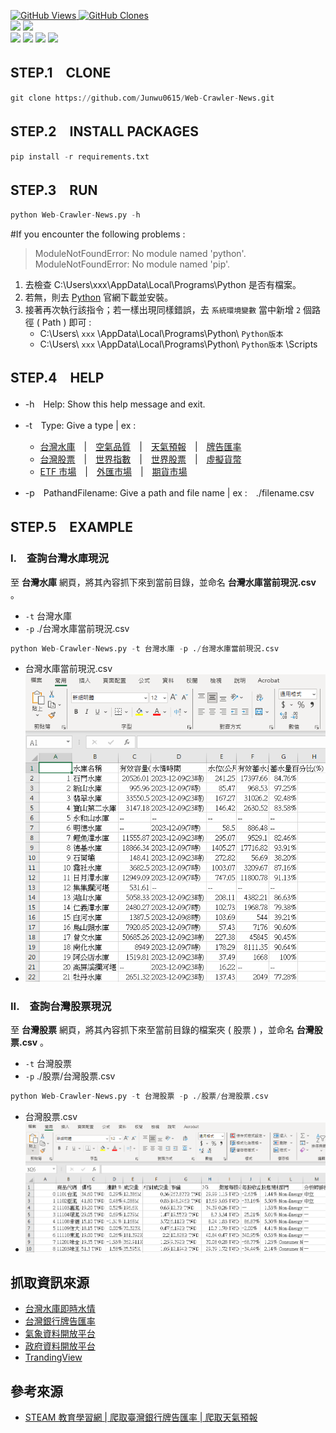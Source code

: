 <a href='https://github.com/Junwu0615/Web-Crawler-News'><img alt='GitHub Views' src='https://views.whatilearened.today/views/github/Junwu0615/Web-Crawler-News.svg'> 
<a href='https://github.com/Junwu0615/Web-Crawler-News'><img alt='GitHub Clones' src='https://img.shields.io/badge/dynamic/json?color=success&label=Clone&query=count_total&url=https://gist.githubusercontent.com/Junwu0615/d1d16a79eeb95ac0c3e99a279c3b7365/raw/Web-Crawler-News_clone.json&logo=github'> </br>
[![](https://img.shields.io/badge/Project-Crawler-blue.svg?style=plastic)](https://github.com/Junwu0615/Crawler-Keywords-And-Use-LineBot) 
[![](https://img.shields.io/badge/Language-Python_3.12.0-blue.svg?style=plastic)](https://www.python.org/) </br>
[![](https://img.shields.io/badge/Package-BeautifulSoup_4.12.2-green.svg?style=plastic)](https://pypi.org/project/beautifulsoup4/) 
[![](https://img.shields.io/badge/Package-Requests_2.31.0-green.svg?style=plastic)](https://pypi.org/project/requests/) 
[![](https://img.shields.io/badge/Package-Pandas_2.1.4-green.svg?style=plastic)](https://pypi.org/project/pandas/) 
[![](https://img.shields.io/badge/Package-ArgumentParser_1.2.1-green.svg?style=plastic)](https://pypi.org/project/argumentparser/) 

## STEP.1　CLONE
```python
git clone https://github.com/Junwu0615/Web-Crawler-News.git
```

## STEP.2　INSTALL PACKAGES
```python
pip install -r requirements.txt
```

## STEP.3　RUN
```python
python Web-Crawler-News.py -h
```
#If you encounter the following problems :
> ModuleNotFoundError: No module named 'python'.<br/>
> ModuleNotFoundError: No module named 'pip'. 
1. 去檢查 C:\Users\xxx\AppData\Local\Programs\Python 是否有檔案。
1. 若無，則去 [Python](https://www.python.org/downloads/) 官網下載並安裝。
1. 接著再次執行該指令；若一樣出現同樣錯誤，去 `系統環境變數` 當中新增 `2` 個路徑 ( Path ) 即可 :
    - C:\Users\ `xxx` \AppData\Local\Programs\Python\ `Python版本`
    - C:\Users\ `xxx` \AppData\Local\Programs\Python\ `Python版本` \Scripts

## STEP.4　HELP

- -h　Help: Show this help message and exit.
- -t　Type: Give a type | ex :

  - [台灣水庫](https://fhy.wra.gov.tw/ReservoirPage_2011/StorageCapacity.aspx)　|　[空氣品質](https://data.gov.tw/dataset/40448)　|　[天氣預報](https://opendata.cwb.gov.tw/index)　|　[牌告匯率](https://rate.bot.com.tw/xrt)
  - [台灣股票](https://tw.tradingview.com/markets/stocks-taiwan/market-movers-all-stocks/)　|　[世界指數](https://tw.tradingview.com/markets/indices/quotes-major/)　|　[世界股票](https://tw.tradingview.com/markets/world-stocks/worlds-largest-companies/)　|　[虛擬貨幣](https://tw.tradingview.com/markets/cryptocurrencies/prices-all/)
  - [ETF 市場](https://tw.tradingview.com/markets/etfs/funds-largest/)　|　[外匯市場](https://tw.tradingview.com/markets/currencies/rates-all/)　|　[期貨市場](https://tw.tradingview.com/markets/futures/quotes-all/)

- -p　PathandFilename: Give a path and file name | ex :　./filename.csv

## STEP.5　EXAMPLE
### I.　查詢台灣水庫現況
至 **台灣水庫** 網頁，將其內容抓下來到當前目錄，並命名 **台灣水庫當前現況.csv** 。
  - `-t` 台灣水庫
  - `-p` ./台灣水庫當前現況.csv
```python
python Web-Crawler-News.py -t 台灣水庫 -p ./台灣水庫當前現況.csv
```
  - 台灣水庫當前現況.csv
  - ![台灣水庫當前現況.csv](/sample_img/01.PNG)

### II.　查詢台灣股票現況
至 **台灣股票** 網頁，將其內容抓下來至當前目錄的檔案夾 ( 股票 ) ，並命名 **台灣股票.csv** 。
  - `-t` 台灣股票
  - `-p` ./股票/台灣股票.csv
```python
python Web-Crawler-News.py -t 台灣股票 -p ./股票/台灣股票.csv
```
  - 台灣股票.csv
  - ![台灣股票.csv](/sample_img/00.PNG)

## 抓取資訊來源
- [台灣水庫即時水情](https://water.taiwanstat.com/)
- [台灣銀行牌告匯率](https://rate.bot.com.tw/xrt)
- [氣象資料開放平台](https://opendata.cwb.gov.tw/index)
- [政府資料開放平台](https://data.gov.tw/)
- [TrandingView](https://tw.tradingview.com)

## 參考來源
- [STEAM 教育學習網 | 爬取臺灣銀行牌告匯率 | 爬取天氣預報](https://steam.oxxostudio.tw/)
